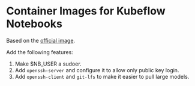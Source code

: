 # Container Images for Kubeflow Notebooks

Based on the [official image](https://www.kubeflow.org/docs/components/notebooks/container-images/).

Add the following features:

1. Make $NB_USER a sudoer.
2. Add `openssh-server` and configure it to allow only public key login.
3. Add `openssh-client` and `git-lfs` to make it easier to pull large models.
